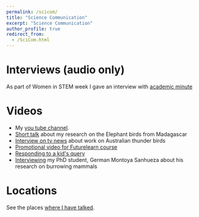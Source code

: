 ```yaml
---
permalink: /scicom/
title: "Science Communication"
excerpt: "Science Communication"
author_profile: true
redirect_from: 
  - /SciCom.html
---
```


# Interviews (audio only)
As part of Women in STEM week I gave an interview with [academic minute](https://academicminute.org/2015/08/anusuya-chinsamy-turan-university-of-cape-town-fossilized-clues/)

# Videos
 - My [you tube channel](https://www.youtube.com/channel/UCBH4moLAnjAwiSW86_gbtRA).
 - [Short talk](https://www.youtube.com/watch?v=CDrwQrjff78) about my research on the Elephant birds from Madagascar
 - [Interview on tv news](https://www.youtube.com/watch?v=cJNGzL8rBiY) about work on Australian thunder birds 
 - [Promotional video for Futurelearn course](https://www.youtube.com/watch?v=mlGNQ0-Enmk)
 - [Responding to a kid's query](https://www.youtube.com/watch?v=G9b-vugBiNo)
 - [Interviewing](https://www.youtube.com/watch?v=YU9AvDHKJTQ&t=41s) my PhD student, German Montoya Sanhueza about his research on burrowing mammals
 
# Locations
See the places [where I have talked](https://anusuyachinsamyturan.github.io/talkmap.html).
